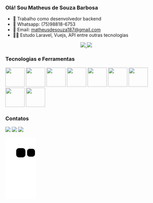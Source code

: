 ### Olá! Sou Matheus de Souza Barbosa

- :dart: Trabalho como desenvolvedor backend
- :iphone: Whatsapp: (75)98818-6753
- :email: Email: matheusdesouza187@gmail.com
- :man_technologist: Estudo Laravel, Vuejs, API entre outras tecnologias

<div align="center">
   <a href="https://github.com/matheusdesouzab">
   <img height="150em" src="https://github-readme-streak-stats.herokuapp.com?user=matheusdesouzab&theme=vue&border_radius=3.5&locale=pt_BR" />
    <img height="150em" src="https://github-readme-stats.vercel.app/api/top-langs/?username=matheusdesouzab&layout=compact&langs_count=7&theme=black"/>
   </a>
 </div>  

### Tecnologias e Ferramentas


<div style="display: inline_block">
    <img src="https://user-images.githubusercontent.com/60266964/204157235-0ad813df-82db-4233-8bd3-32daa6387634.png" width="60" height="60"/>
    <img src="https://user-images.githubusercontent.com/60266964/204157268-687424c0-0504-42a4-89da-d0c8d30c5f86.png" width="60" height="60"/>
    <img src="https://user-images.githubusercontent.com/60266964/204157283-b894f930-e87a-49bf-86b1-07a8e125cfe4.png" width="60" height="60" />
    <img src="https://user-images.githubusercontent.com/60266964/204157322-af427fa7-6a39-4f41-a721-47a165c41fe7.png" width="60" height="60" />
    <img src="https://user-images.githubusercontent.com/60266964/204157341-f1bb413e-ca6b-421d-bbf3-64d19a9d3869.png" width="60" height="60" /> 
    <img src="https://user-images.githubusercontent.com/60266964/204157370-c78ae314-3a1f-4f2d-9e5e-2541cad77eea.png" width="60" height="60" />   
    <img src="https://user-images.githubusercontent.com/60266964/204157786-aa108626-215e-43b0-9966-d1535634f613.png" width="60" height="60" />       <img src="https://user-images.githubusercontent.com/60266964/204157415-0847297d-3a1e-4b7e-81d4-1c91a56ec3b4.png" width="60" height="60" />
    <img src="https://user-images.githubusercontent.com/60266964/204157433-4b935d7e-f752-48a8-82c7-959a102aaf4c.png" width="60" height="60"/>      
</div>

### Contatos

<a href="https://api.whatsapp.com/send?phone=5575988186753" target="_blank"><img src="https://img.shields.io/badge/WhatsApp-25D366?style=for-the-badge&logo=whatsapp&logoColor=white" target="_blank"></a>
  <a href = "mailto:matheusdesouza187@gmail.com"><img src="https://img.shields.io/badge/Gmail-D14836?style=for-the-badge&logo=gmail&logoColor=white" target="_blank"></a>
  <a href="https://www.linkedin.com/in/matheussouzab/" target="_blank"><img src="https://img.shields.io/badge/-LinkedIn-%230077B5?style=for-the-badge&logo=linkedin&logoColor=white" target="_blank"></a> 

![snake gif](https://github.com/matheusdesouzab/matheusdesouzab/blob/output/github-contribution-grid-snake.svg)
</div>








